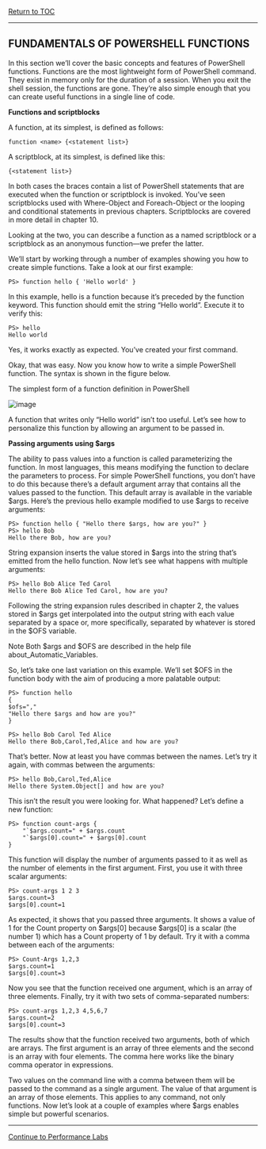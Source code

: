 <a href="https://github.com/CyberTrainingUSAF/Powershell_Training/blob/master/00-Table-of-Contents.md" > Return to TOC </a>

---

## FUNDAMENTALS OF POWERSHELL FUNCTIONS

In this section we’ll cover the basic concepts and features of PowerShell functions. Functions are the most lightweight form of PowerShell command. They exist in memory only for the duration of a session. When you exit the shell session, the functions are gone. They’re also simple enough that you can create useful functions in a single line of code.

**Functions and scriptblocks**

A function, at its simplest, is defined as follows:

```
function <name> {<statement list>}
```  

A scriptblock, at its simplest, is defined like this:

```
{<statement list>}
```

In both cases the braces contain a list of PowerShell statements that are executed when the function or scriptblock is invoked. You’ve seen scriptblocks used with Where-Object and Foreach-Object or the looping and conditional statements in previous chapters. Scriptblocks are covered in more detail in chapter 10.

Looking at the two, you can describe a function as a named scriptblock or a scriptblock as an anonymous function—we prefer the latter.

We’ll start by working through a number of examples showing you how to create simple functions. Take a look at our first example:

```
PS> function hello { 'Hello world' }
```

In this example, hello is a function because it’s preceded by the function keyword. This function should emit the string “Hello world”. Execute it to verify this:

```
PS> hello
Hello world
```

Yes, it works exactly as expected. You’ve created your first command.

Okay, that was easy. Now you know how to write a simple PowerShell function. The syntax is shown in the figure below.

 The simplest form of a function definition in PowerShell
 
![image](https://user-images.githubusercontent.com/47218880/61804144-068ee200-adf9-11e9-88ef-ee85ec2aee24.png)

A function that writes only “Hello world” isn’t too useful. Let’s see how to personalize this function by allowing an argument to be passed in.

**Passing arguments using $args**

The ability to pass values into a function is called parameterizing the function. In most languages, this means modifying the function to declare the parameters to process. For simple PowerShell functions, you don’t have to do this because there’s a default argument array that contains all the values passed to the function. This default array is available in the variable $args. Here’s the previous hello example modified to use $args to receive arguments:
```
PS> function hello { "Hello there $args, how are you?" }
PS> hello Bob
Hello there Bob, how are you?
```

String expansion inserts the value stored in $args into the string that’s emitted from the hello function. Now let’s see what happens with multiple arguments:

```
PS> hello Bob Alice Ted Carol
Hello there Bob Alice Ted Carol, how are you?
```

Following the string expansion rules described in chapter 2, the values stored in $args get interpolated into the output string with each value separated by a space or, more specifically, separated by whatever is stored in the $OFS variable.

Note
Both $args and $OFS are described in the help file about_Automatic_Variables.

So, let’s take one last variation on this example. We’ll set $OFS in the function body with the aim of producing a more palatable output:

```
PS> function hello
{
$ofs=","
"Hello there $args and how are you?"
}

PS> hello Bob Carol Ted Alice
Hello there Bob,Carol,Ted,Alice and how are you?
```

That’s better. Now at least you have commas between the names. Let’s try it again, with commas between the arguments:

```
PS> hello Bob,Carol,Ted,Alice
Hello there System.Object[] and how are you?
```

This isn’t the result you were looking for. What happened? Let’s define a new function:

```
PS> function count-args {
    "`$args.count=" + $args.count
    "`$args[0].count=" + $args[0].count
}
```

This function will display the number of arguments passed to it as well as the number of elements in the first argument. First, you use it with three scalar arguments:

```
PS> count-args 1 2 3
$args.count=3
$args[0].count=1
```
As expected, it shows that you passed three arguments. It shows a value of 1 for the Count property on $args[0] because $args[0] is a scalar (the number 1) which has a Count property of 1 by default. Try it with a comma between each of the arguments:

```
PS> Count-Args 1,2,3
$args.count=1
$args[0].count=3
```

Now you see that the function received one argument, which is an array of three elements. Finally, try it with two sets of comma-separated numbers:

```
PS> count-args 1,2,3 4,5,6,7
$args.count=2
$args[0].count=3

```
The results show that the function received two arguments, both of which are arrays. The first argument is an array of three elements and the second is an array with four elements. The comma here works like the binary comma operator in expressions.

Two values on the command line with a comma between them will be passed to the command as a single argument. The value of that argument is an array of those elements. This applies to any command, not only functions. Now let’s look at a couple of examples where $args enables simple but powerful scenarios.

---

<a href="https://github.com/CyberTrainingUSAF/Powershell_Training/blob/master/04_Powershell_Scripts/07_Functions_Perf_lab.md" > Continue to Performance Labs </a>
